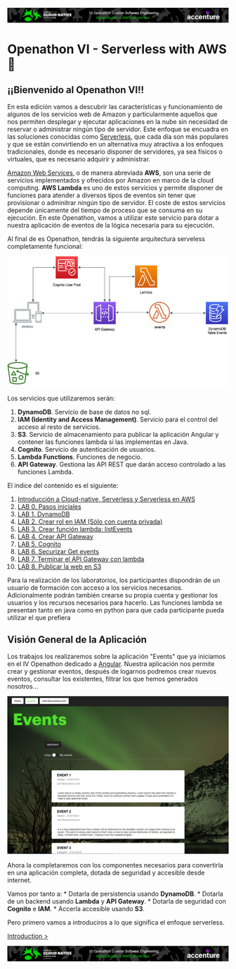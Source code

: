 <p align="center">
    <img src="resources/header.png">
</p>

# Openathon VI - Serverless with AWS :rocket:

## ¡¡Bienvenido al Openathon VI!!

En esta edición vamos a descubrir las características y funcionamiento de algunos de los servicios web de Amazon y particularmente aquellos que nos permiten desplegar y ejecutar aplicaciones en la nube sin necesidad de reservar o administrar ningún tipo de servidor. Este enfoque se encuadra en las soluciones conocidas como [Serverless](https://aws.amazon.com/es/serverless/), que cada día son más populares y que se están convirtiendo en un alternativa muy atractiva a los enfoques tradicionales, donde es necesario disponer de servidores, ya sea físicos o virtuales, que es necesario adquirir y administrar.

[Amazon Web Services](https://aws.amazon.com/es/what-is-aws/), o de manera abreviada **AWS**, son una serie de servicios implementados y ofrecidos por Amazon en marco de la cloud computing. **AWS Lambda** es uno de estos servicios y permite disponer de funciones para atender a diversos tipos de eventos sin tener que provisionar o adminitrar ningún tipo de servidor. El coste de estos servicios depende únicamente del tiempo de proceso que se consuma en su ejecución. En este Openathon, vamos a utilizar este servicio para dotar a nuestra aplicación de eventos de la lógica necesaria para su ejecución.

Al final de es Openathon, tendrás la siguiente arquitectura serveless completamente funcional:

<p align="center">
    <img src="resources/diagram.png">
</p>

Los servicios que utilizaremos serán:

1. **DynamoDB**. Servicio de base de datos no sql.
2. **IAM (Identity and Access Management)**. Servicio para el control del acceso al resto de servicios.
3. **S3**. Servicio de almacenamiento para publicar la aplicación Angular y contener las funciones lambda si las implementas en Java.
4. **Cognito**. Servicio de autenticación de usuarios.
5. **Lambda Functions**. Funciones de negocio.
6. **API Gateway**. Gestiona las API REST que darán acceso controlado a las funciones Lambda.

El indice del contenido es el siguiente:

1. [Introducción a Cloud-native, Serverless y Serverless en AWS](/introduction)
2. [LAB 0. Pasos iniciales](/lab-00)
3. [LAB 1. DynamoDB](/lab-01)
4. [LAB 2. Crear rol en IAM (Sólo con cuenta privada)](/lab-02)
5. [LAB 3. Crear función lambda: listEvents](/lab-03)
6. [LAB 4. Crear API Gateway](/lab-04)
7. [LAB 5. Cognito](/lab-05)
8. [LAB 6. Securizar Get events](/lab-06)
9. [LAB 7. Terminar el API Gateway con lambda](/lab-07)
10. [LAB 8. Publicar la web en S3](/lab-08)

Para la realización de los laboratorios, los participantes dispondrán de un usuario de formación con acceso a los servicios necesarios. Adicionalmente podrán también crearse su propia cuenta y gestionar los usuarios y los recursos necesarios para hacerlo. Las funciones lambda se presentan tanto en java como en python para que cada participante pueda utilizar el que prefiera  

## Visión General de la Aplicación

Los trabajos los realizaremos sobre la aplicación "Events" que ya iniciamos en el IV Openathon dedicado a [Angular](https://github.com/Accenture/openathon-2019-angular). Nuestra aplicación nos permite crear y gestionar eventos, después de logarnos podremos crear nuevos eventos, consultar los existentes, filtrar los que hemos generados nosotros... 

<p align="center">
    <img src="resources/app.png">
</p>

Ahora la completaremos con los componentes necesarios para convertirla en una aplicación completa, dotada de seguridad y accesible desde internet.

Vamos por tanto a:
    * Dotarla de persistencia usando **DynamoDB**.
    * Dotarla de un backend usando **Lambda** y **API Gateway**.
    * Dotarla de seguridad con **Cognito** e **IAM**.
    * Accerla accesible usando **S3**.

Pero primero vamos a introduciros a lo que significa el enfoque serverless.

[Introduction >](/introduction)

<p align="center">
    <img src="resources/header.png">
</p>
